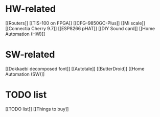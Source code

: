 # HW-related
[[Routers]]
[[TIS-100 on FPGA]]
[[CFG-9850GC-Plus]]
[[Mi scale]]
[[Connectia Cherry 9.7]]
[[ESP8266 pHAT]]
[[DIY Sound card]]
[[Home Automation (HW)]]

# SW-related
[[Dokkaebi decomposed font]]
[[Autotale]]
[[ButterDroid]]
[[Home Automation (SW)]]

# TODO list
[[TODO list]]
[[Things to buy]]